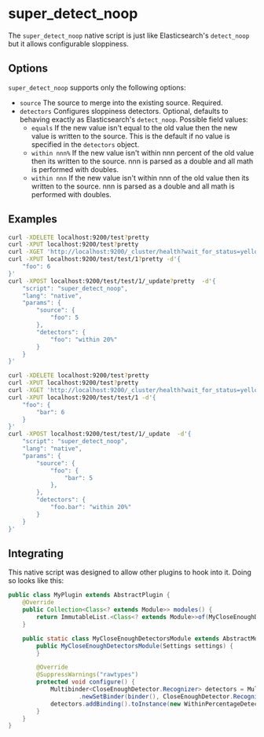 super_detect_noop
=================

The ```super_detect_noop``` native script is just like Elasticsearch's
```detect_noop``` but it allows configurable sloppiness.

Options
-------

```super_detect_noop``` supports only the following options:
* ```source``` The source to merge into the existing source. Required.
* ```detectors``` Configures sloppiness detectors. Optional, defaults to
behaving exactly as Elasticsearch's ```detect_noop```. Possible field values:
    * ```equals``` If the new value isn't equal to the old value then the new
    value is written to the source. This is the default if no value is
    specified in the ```detectors``` object.
    * ```within nnn%``` If the new value isn't within nnn percent of the old
    value then its written to the source. nnn is parsed as a double and all
    math is performed with doubles.
    * ```within nnn``` If the new value isn't within nnn of the old value then
    its written to the source. nnn is parsed as a double and all math is
    performed with doubles.

Examples
-------
```bash
curl -XDELETE localhost:9200/test?pretty
curl -XPUT localhost:9200/test?pretty
curl -XGET 'http://localhost:9200/_cluster/health?wait_for_status=yellow&timeout=50s&pretty'
curl -XPUT localhost:9200/test/test/1?pretty -d'{
    "foo": 6
}'
curl -XPOST localhost:9200/test/test/1/_update?pretty  -d'{
    "script": "super_detect_noop",
    "lang": "native",
    "params": {
        "source": {
            "foo": 5
        },
        "detectors": {
            "foo": "within 20%"
        }
    }
}'
```

```bash
curl -XDELETE localhost:9200/test?pretty
curl -XPUT localhost:9200/test?pretty
curl -XGET 'http://localhost:9200/_cluster/health?wait_for_status=yellow&timeout=50s&pretty'
curl -XPUT localhost:9200/test/test/1 -d'{
    "foo": {
        "bar": 6
    }
}'
curl -XPOST localhost:9200/test/test/1/_update  -d'{
    "script": "super_detect_noop",
    "lang": "native",
    "params": {
        "source": {
            "foo": {
                "bar": 5
            },
        },
        "detectors": {
            "foo.bar": "within 20%"
        }
    }
}'
```

Integrating
-----------
This native script was designed to allow other plugins to hook into it.  Doing
so looks like this:
```java
public class MyPlugin extends AbstractPlugin {
    @Override
    public Collection<Class<? extends Module>> modules() {
        return ImmutableList.<Class<? extends Module>>of(MyCloseEnoughDetectorsModule.class);
    }

    public static class MyCloseEnoughDetectorsModule extends AbstractModule {
        public MyCloseEnoughDetectorsModule(Settings settings) {
        }

        @Override
        @SuppressWarnings("rawtypes")
        protected void configure() {
            Multibinder<CloseEnoughDetector.Recognizer> detectors = Multibinder
                    .newSetBinder(binder(), CloseEnoughDetector.Recognizer.class);
            detectors.addBinding().toInstance(new WithinPercentageDetector.Factory());
        }
    }
}
```

